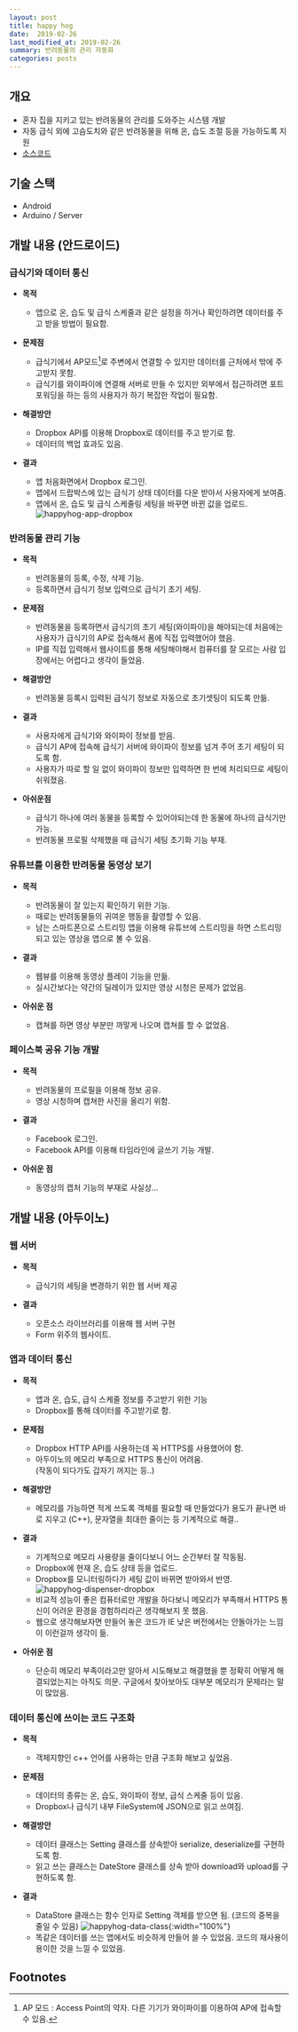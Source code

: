 ```yaml
---
layout: post
title: happy hog
date:  2019-02-26
last_modified_at: 2019-02-26
summary: 반려동물의 관리 자동화 
categories: posts
---
```


## 개요

- 혼자 집을 지키고 있는 반려동물의 관리를 도와주는 시스템 개발
- 자동 급식 외에 고슴도치와 같은 반려동물을 위해 온, 습도 조절 등을 가능하도록 지원
- [소스코드](https://github.com/MyHappyHog/ProjectPrototype)

## 기술 스택

- Android
- Arduino / Server

## 개발 내용 (안드로이드)

### 급식기와 데이터 통신

- **목적**
  - 앱으로 온, 습도 및 급식 스케줄과 같은 설정을 하거나 확인하려면 데이터를 주고 받을 방법이 필요함.

- **문제점**
  - 급식기에서 AP모드[^1]로 주변에서 연결할 수 있지만 데이터를 근처에서 밖에 주고받지 못함.
  - 급식기를 와이파이에 연결해 서버로 만들 수 있지만 외부에서 접근하려면 포트포워딩을 하는 등의 사용자가 하기 복잡한 작업이 필요함.

- **해결방안**
  - Dropbox API를 이용해 Dropbox로 데이터를 주고 받기로 함.
  - 데이터의 백업 효과도 있음.

- **결과**
  - 앱 처음화면에서 Dropbox 로그인.
  - 앱에서 드랍박스에 있는 급식기 상태 데이터를 다운 받아서 사용자에게 보여줌.
  - 앱에서 온, 습도 및 급식 스케줄링 세팅을 바꾸면 바뀐 값을 업로드.  
  ![happyhog-app-dropbox](/images/happyhog-app-dropbox.png)

### 반려동물 관리 기능

- **목적**
  - 반려동물의 등록, 수정, 삭제 기능.
  - 등록하면서 급식기 정보 입력으로 급식기 초기 세팅.

- **문제점**
  - 반려동물을 등록하면서 급식기의 초기 세팅(와이파이)을 해야되는데 처음에는 사용자가 급식기의 AP로 접속해서 폼에 직접 입력했어야 했음.
  - IP를 직접 입력해서 웹사이트를 통해 세팅해야해서 컴퓨터를 잘 모르는 사람 입장에서는 어렵다고 생각이 들었음.

- **해결방안**
  - 반려동물 등록시 입력된 급식기 정보로 자동으로 초기셋팅이 되도록 만듦.

- **결과**
  - 사용자에게 급식기와 와이파이 정보를 받음.
  - 급식기 AP에 접속해 급식기 서버에 와이파이 정보를 넘겨 주어 초기 세팅이 되도록 함.
  - 사용자가 따로 할 일 없이 와이파이 정보만 입력하면 한 번에 처리되므로 세팅이 쉬워졌음.

- **아쉬운점**
  - 급식기 하나에 여러 동물을 등록할 수 있어야되는데 한 동물에 하나의 급식기만 가능.
  - 반려동물 프로필 삭제했을 때 급식기 세팅 초기화 기능 부재.

### 유튜브를 이용한 반려동물 동영상 보기

- **목적**
  - 반려동물이 잘 있는지 확인하기 위한 기능.
  - 때로는 반려동물들의 귀여운 행동을 촬영할 수 있음.
  - 남는 스마트폰으로 스트리밍 앱을 이용해 유튜브에 스트리밍을 하면 스트리밍 되고 있는 영상을 앱으로 볼 수 있음.
    
- **결과**
  - 웹뷰를 이용해 동영상 플레이 기능을 만듦.
  - 실시간보다는 약간의 딜레이가 있지만 영상 시청은 문제가 없었음.

- **아쉬운 점**
  - 캡쳐를 하면 영상 부분만 까맣게 나오며 캡쳐를 할 수 없었음.

### 페이스북 공유 기능 개발

- **목적**
  - 반려동물의 프로필을 이용해 정보 공유.
  - 영상 시청하며 캡쳐한 사진을 올리기 위함.
    
- **결과**  
  - Facebook 로그인.
  - Facebook API를 이용해 타임라인에 글쓰기 기능 개발.

- **아쉬운 점**
  - 동영상의 캡처 기능의 부재로 사실상...


## 개발 내용 (아두이노)

### 웹 서버

- **목적**
  - 급식기의 세팅을 변경하기 위한 웹 서버 제공
  
- **결과**  
  - 오픈소스 라이브러리를 이용해 웹 서버 구현
  - Form 위주의 웹사이트. 

### 앱과 데이터 통신

- **목적**
  - 앱과 온, 습도, 급식 스케줄 정보를 주고받기 위한 기능
  - Dropbox를 통해 데이터를 주고받기로 함.

- **문제점**
  - Dropbox HTTP API를 사용하는데 꼭 HTTPS를 사용했어야 함.
  - 아두이노의 메모리 부족으로 HTTPS 통신이 어려움.  
    (작동이 되다가도 갑자기 꺼지는 등..)

- **해결방안**
  - 메모리를 가능하면 적게 쓰도록 객체를 필요할 때 만들었다가 용도가 끝나면 바로 지우고 (C++), 문자열을 최대한 줄이는 등 기계적으로 해결..

- **결과**  
  - 기계적으로 메모리 사용량을 줄이다보니 어느 순간부터 잘 작동됨.
  - Dropbox에 현재 온, 습도 상태 등을 업로드.
  - Dropbox를 모니터링하다가 세팅 값이 바뀌면 받아와서 반영.  
  ![happyhog-dispenser-dropbox](/images/happyhog-dispenser-dropbox.png)
  - 비교적 성능이 좋은 컴퓨터로만 개발을 하다보니 메모리가 부족해서 HTTPS 통신이 어려운 환경을 경험하리라곤 생각해보지 못 했음. 
  - 웹으로 생각해보자면 만들어 놓은 코드가 IE 낮은 버전에서는 안돌아가는 느낌이 이런걸까 생각이 듦.

- **아쉬운 점**
  - 단순히 메모리 부족이라고만 알아서 시도해보고 해결했을 뿐 정확히 어떻게 해결되었는지는 아직도 의문. 구글에서 찾아보아도 대부분 메모리가 문제라는 말이 많았음.

### 데이터 통신에 쓰이는 코드 구조화

- **목적**
  - 객체지향인 c++ 언어를 사용하는 만큼 구조화 해보고 싶었음.

- **문제점**
  - 데이터의 종류는 온, 습도, 와이파이 정보, 급식 스케줄 등이 있음.
  - Dropbox나 급식기 내부 FileSystem에 JSON으로 읽고 쓰여짐.

- **해결방안**
  - 데이터 클래스는 Setting 클래스를 상속받아 serialize, deserialize를 구현하도록 함.
  - 읽고 쓰는 클래스는 DateStore 클래스를 상속 받아 download와 upload를 구현하도록 함.

- **결과**
  - DataStore 클래스는 함수 인자로 Setting 객체를 받으면 됨. (코드의 중복을 줄일 수 있음)
  ![happyhog-data-class](/images/happyhog-data-class.png){:width="100%"}
  - 똑같은 데이터를 쓰는 앱에서도 비슷하게 만들어 쓸 수 있었음. 코드의 재사용이 용이한 것을 느낄 수 있었음.

## Footnotes

[^1]: AP 모드 : Access Point의 약자. 다른 기기가 와이파이를 이용하여 AP에 접속할 수 있음.
